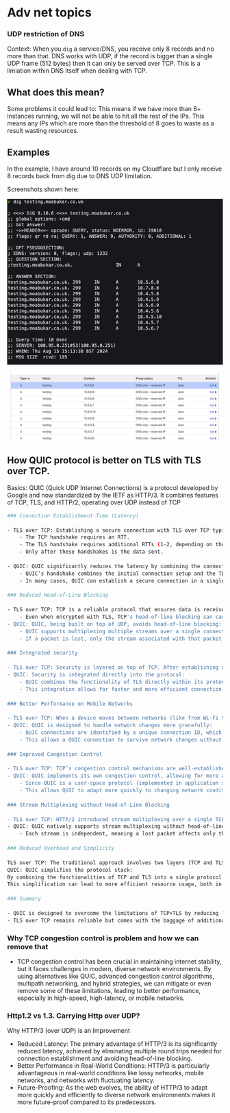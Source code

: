 # Adv net topics

### UDP restriction of DNS

Context: When you `dig` a service/DNS, you receive only 8 records and no more than that. DNS works with UDP, if the record is bigger than a single UDP frame (512 bytes) then it can only be served over TCP. This is a limiation within DNS itself when dealing with TCP.

## What does this mean?

Some problems it could lead to: This means if we have more than 8+ instances running, we will not be able to hit all the rest of the IPs. This means any IPs which are more than the threshold of 8 goes to waste as a result wasting resources.


## Examples

In the example, I have around 10 records on my Cloudflare but I only receive 8 records back from dig due to DNS UDP limitation. 

Screenshots shown here:

![Dig output](dig.png)

![Cloudflare records](cloudflare-records.png)


## How QUIC protocol is better on TLS with TLS over TCP.

Basics: QUIC (Quick UDP Internet Connections) is a protocol developed by Google and now standardized by the IETF as HTTP/3. It combines features of TCP, TLS, and HTTP/2, operating over UDP instead of TCP

```bash
### Connection Establishment Time (Latency)

- TLS over TCP: Establishing a secure connection with TLS over TCP typically requires multiple round-trip times (RTTs):
    - The TCP handshake requires an RTT.
    - The TLS handshake requires additional RTTs (1-2, depending on the version and setup).
    - Only after these handshakes is the data sent.

- QUIC: QUIC significantly reduces the latency by combining the connection establishment and encryption setup:
    - QUIC’s handshake combines the initial connection setup and the TLS handshake into a single step, allowing data to be sent with the first packet.
    - In many cases, QUIC can establish a secure connection in a single RTT or even zero RTT (if resuming a session).

### Reduced Head-of-Line Blocking

- TLS over TCP: TCP is a reliable protocol that ensures data is received in order. However, this creates "head-of-line blocking," where a lost packet blocks the delivery of all subsequent packets until the lost one is retransmitted and received.
    - Even when encrypted with TLS, TCP's head-of-line blocking can cause delays, especially on lossy networks.
- QUIC: QUIC, being built on top of UDP, avoids head-of-line blocking:
    - QUIC supports multiplexing multiple streams over a single connection, and each stream can be delivered independently.
    - If a packet is lost, only the stream associated with that packet is delayed, not the entire connection.

### Integrated security

- TLS over TCP: Security is layered on top of TCP. After establishing a TCP connection, TLS is layered on top to provide encryption and secure communication. This layered approach introduces complexity and additional overhead.
- QUIC: Security is integrated directly into the protocol:
    - QUIC combines the functionality of TLS directly within its protocol, meaning the connection setup and security establishment are streamlined.
    - This integration allows for faster and more efficient connection establishment, as well as simpler protocol design.

### Better Performance on Mobile Networks

- TLS over TCP: When a device moves between networks (like from Wi-Fi to cellular), the TCP connection typically needs to be re-established because the IP address changes. This means the TLS handshake must also be restarted, leading to additional latency.
- QUIC: QUIC is designed to handle network changes more gracefully:
    - QUIC connections are identified by a unique connection ID, which remains constant even if the underlying IP address changes.
    - This allows a QUIC connection to survive network changes without requiring a new handshake, reducing latency and improving user experience.

### Improved Congestion Control

- TLS over TCP: TCP’s congestion control mechanisms are well-established but have limitations, especially on networks with high packet loss or varying latency. These mechanisms are also not easily extensible.
- QUIC: QUIC implements its own congestion control, allowing for more advanced and customizable algorithms:
    - Since QUIC is a user-space protocol (implemented in application space rather than the kernel), it can be updated more frequently and flexibly than TCP.
    - This allows QUIC to adapt more quickly to changing network conditions, leading to better performance in various network environments.

### Stream Multiplexing without Head-of-Line Blocking

- TLS over TCP: HTTP/2 introduced stream multiplexing over a single TCP connection, but due to TCP's head-of-line blocking, the entire connection can be stalled if one stream encounters packet loss.
- QUIC: QUIC natively supports stream multiplexing without head-of-line blocking:
    - Each stream is independent, meaning a lost packet affects only that particular stream, not others. This results in more efficient data transmission, particularly for applications that rely on multiple simultaneous streams (like websites loading multiple resources).

### Reduced Overhead and Simplicity

TLS over TCP: The traditional approach involves two layers (TCP and TLS), each with its own headers, handshakes, and state management, which can introduce overhead and complexity.
QUIC: QUIC simplifies the protocol stack:
By combining the functionalities of TCP and TLS into a single protocol over UDP, QUIC reduces the overall overhead.
This simplification can lead to more efficient resource usage, both in terms of CPU and network bandwidth.

### Summary

- QUIC is designed to overcome the limitations of TCP+TLS by reducing latency, avoiding head-of-line blocking, allowing connections to survive network changes, and improving performance on modern networks.
- TLS over TCP remains reliable but comes with the baggage of additional round-trip times for connection setup, head-of-line blocking, and difficulty handling network transitions smoothly.
```

### Why TCP congestion control is problem and how we can remove that

- TCP congestion control has been crucial in maintaining internet stability, but it faces challenges in modern, diverse network environments. By using alternatives like QUIC, advanced congestion control algorithms, multipath networking, and hybrid strategies, we can mitigate or even remove some of these limitations, leading to better performance, especially in high-speed, high-latency, or mobile networks.

### Http1.2 vs 1.3. Carrying Http over UDP?

Why HTTP/3 (over UDP) is an Improvement

- Reduced Latency: The primary advantage of HTTP/3 is its significantly reduced latency, achieved by eliminating multiple round trips needed for connection establishment and avoiding head-of-line blocking.
- Better Performance in Real-World Conditions: HTTP/3 is particularly advantageous in real-world conditions like lossy networks, mobile networks, and networks with fluctuating latency.
- Future-Proofing: As the web evolves, the ability of HTTP/3 to adapt more quickly and efficiently to diverse network environments makes it more future-proof compared to its predecessors.
